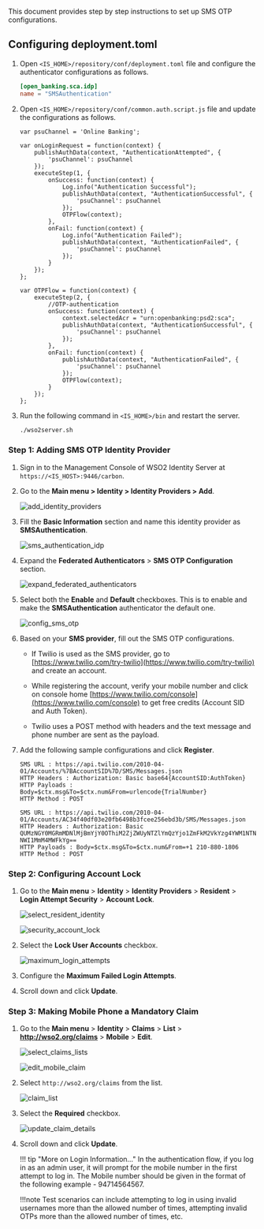 This document provides step by step instructions to set up SMS OTP configurations.

## Configuring deployment.toml

1. Open `<IS_HOME>/repository/conf/deployment.toml` file and configure the authenticator configurations as follows.

     ``` toml
     [open_banking.sca.idp]
     name = "SMSAuthentication"
     ```

2. Open `<IS_HOME>/repository/conf/common.auth.script.js` file and update the configurations as follows.

    ```
    var psuChannel = 'Online Banking';
   
    var onLoginRequest = function(context) {
        publishAuthData(context, "AuthenticationAttempted", {
            'psuChannel': psuChannel
        });
        executeStep(1, {
            onSuccess: function(context) {
                Log.info("Authentication Successful");
                publishAuthData(context, "AuthenticationSuccessful", {
                    'psuChannel': psuChannel
                });
                OTPFlow(context);
            },
            onFail: function(context) {
                Log.info("Authentication Failed");
                publishAuthData(context, "AuthenticationFailed", {
                    'psuChannel': psuChannel
                });
            }
        });
    };
   
    var OTPFlow = function(context) {
        executeStep(2, {
            //OTP-authentication
            onSuccess: function(context) {
                context.selectedAcr = "urn:openbanking:psd2:sca";
                publishAuthData(context, "AuthenticationSuccessful", {
                    'psuChannel': psuChannel
                });
            },
            onFail: function(context) {
                publishAuthData(context, "AuthenticationFailed", {
                    'psuChannel': psuChannel
                });
                OTPFlow(context);
            }
        });
    };
    ```    

3. Run the following command in `<IS_HOME>/bin` and restart the server.

     ``` bash
     ./wso2server.sh 
     ```

### Step 1: Adding SMS OTP Identity Provider

1. Sign in to the Management Console of WSO2 Identity Server at `https://<IS_HOST>:9446/carbon`.

2. Go to the **Main menu > Identity > Identity Providers > Add**.

    ![add_identity_providers](../assets/img/get-started/quick-start-guide/go-to-add-identity-providers.png)

3. Fill the **Basic Information** section and name this identity provider as **SMSAuthentication**.

    ![sms_authentication_idp](../assets/img/get-started/quick-start-guide/sms-authentication-idp.png)

4. Expand the **Federated Authenticators** > **SMS OTP Configuration** section.

    ![expand_federated_authenticators](../assets/img/get-started/quick-start-guide/expand-federated-authenticators.png)

5. Select both the **Enable** and **Default** checkboxes. This is to enable and make the **SMSAuthentication** authenticator the default one.

    ![config_sms_otp](../assets/img/get-started/quick-start-guide/config-sms-otp.png)

6. Based on your **SMS provider**, fill out the SMS OTP configurations.

    - If Twilio is used as the SMS provider, go to [https://www.twilio.com/try-twilio](https://www.twilio.com/try-twilio) and create an account.

    - While registering the account, verify your mobile number and click on console home [https://www.twilio.com/console](https://www.twilio.com/console)
      to get free credits (Account SID and Auth Token).

    - Twilio uses a POST method with headers and the text message and phone number are sent as the payload.

7. Add the following sample configurations and click **Register**.

     ``` tab="Format"
     SMS URL : https://api.twilio.com/2010-04-01/Accounts/%7BAccountSID%7D/SMS/Messages.json
     HTTP Headers : Authorization: Basic base64{AccountSID:AuthToken}
     HTTP Payloads : Body=$ctx.msg&To=$ctx.num&From=urlencode{TrialNumber}
     HTTP Method : POST
     ```

     ``` tab="Sample"
     SMS URL : https://api.twilio.com/2010-04-01/Accounts/AC34f40df03e20fb6498b3fcee256ebd3b/SMS/Messages.json
     HTTP Headers : Authorization: Basic QUMzNGY0MGRmMDNlMjBmYjY0OThiM2ZjZWUyNTZlYmQzYjo1ZmFkM2VkYzg4YWM1NTNiMmFiZjc4 NWI1MmM4MWFkYg==
     HTTP Payloads : Body=$ctx.msg&To=$ctx.num&From=+1 210-880-1806
     HTTP Method : POST
     ```

### Step 2: Configuring Account Lock

1. Go to the **Main menu** > **Identity** > **Identity Providers** > **Resident** > **Login Attempt Security** > **Account Lock**.

    ![select_resident_identity](../assets/img/get-started/quick-start-guide/go-to-resident-identity-providers.png)

    ![security_account_lock](../assets/img/get-started/quick-start-guide/login-security-account-lock.png)

2. Select the **Lock User Accounts** checkbox.

    ![maximum_login_attempts](../assets/img/get-started/quick-start-guide/maximum-failed-login-attempts.png)

3. Configure the **Maximum Failed Login Attempts**.

4. Scroll down and click **Update**.

### Step 3: Making Mobile Phone a Mandatory Claim

1. Go to the **Main menu** > **Identity** > **Claims** > **List** > **http://wso2.org/claims** > **Mobile** > **Edit**.

    ![select_claims_lists](../assets/img/get-started/quick-start-guide/go-to-claims-lists.png)

    ![edit_mobile_claim](../assets/img/get-started/quick-start-guide/edit-mobile-claim.png)

2. Select `http://wso2.org/claims` from the list.

    ![claim_list](../assets/img/get-started/quick-start-guide/update-claims.png)

3. Select the **Required** checkbox.

    ![update_claim_details](../assets/img/get-started/quick-start-guide/update-local-claim-details.png)

4. Scroll down and click **Update**.

    !!! tip "More on Login Information..."
        In the authentication flow, if you log in as an admin user, it will prompt for the mobile number in the first
        attempt to log in. The Mobile number should be given in the format of the following example - 94714564567.

    !!!note
        Test scenarios can include attempting to log in using invalid usernames more than the allowed number of times, attempting
        invalid OTPs more than the allowed number of times, etc.